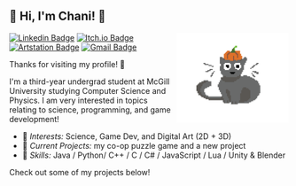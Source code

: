 ## :speech_balloon: Hi, I'm Chani! :bug:

[<img align="right" width="40%" src="pumpkin_cat_transparent.png">](pumpkin_cat_transparent.png)

[![Linkedin Badge](https://img.shields.io/badge/-chanimores-blue?style=flat&logo=Linkedin&logoColor=white&link=https://www.linkedin.com/in/chani-mores-6b3b101ab/)](https://www.linkedin.com/in/chani-mores-6b3b101ab/)
[![Itch.io Badge](https://img.shields.io/badge/-Chilliechee-fa5c5c?style=flat&logo=itchdotio&logoColor=white&link=https://chilliechee.itch.io/)](https://chilliechee.itch.io/)
[![Artstation Badge](https://img.shields.io/badge/-chanimores-13AFF0?style=flat&logo=ArtStation&logoColor=white&link=https://chanimores.artstation.com/)](https://chanimores.artstation.com/)
[![Gmail Badge](https://img.shields.io/badge/-chani.mores-c14438?style=flat&logo=Gmail&logoColor=white&link=mailto:chani.mores@gmail.com)](mailto:chani.mores@gmail.com)

Thanks for visiting my profile! :jack_o_lantern: 

I'm a third-year undergrad student at McGill University studying Computer Science and Physics. I am very interested in topics relating to science, programming, and game development!

- :evergreen_tree: _Interests:_ Science, Game Dev, and Digital Art (2D + 3D)
- :seedling: _Current Projects:_ my co-op puzzle game and a new project
- :mushroom: _Skills:_ Java / Python/ C++ / C / C# / JavaScript / Lua / Unity & Blender


Check out some of my projects below!
